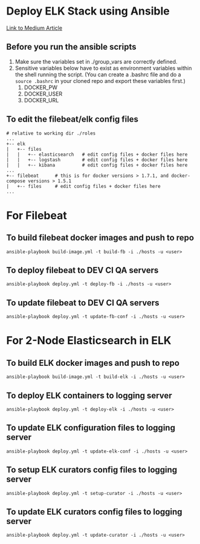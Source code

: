 # Deploy ELK Stack using Ansible
[Link to Medium Article](https://https://medium.com/@houdinisparks/comprehensive-guide-to-deploy-a-elk-stack-in-containers-using-ansible-50b5aae59eea)

## Before you run the ansible scripts
1) Make sure the variables set in ./group_vars are correctly defined.
2) Sensitive variables below have to exist as environment variables within the shell running the script.
   (You can create a .bashrc file and do a `source .bashrc` in your cloned repo and export these variables first.)
   1) DOCKER_PW
   2) DOCKER_USER
   3) DOCKER_URL



## To edit the filebeat/elk config files
```
# relative to working dir ./roles
...
+-- elk
|   +-- files
|   |   +-- elasticsearch   # edit config files + docker files here
|   |   +-- logstash        # edit config files + docker files here
|   |   +-- kibana          # edit config files + docker files here
...
+-- filebeat      # this is for docker versions > 1.7.1, and docker-compose versions > 1.5.1
|   +-- files     # edit config files + docker files here
...
```


# For Filebeat
## To build filebeat docker images and push to repo
`ansible-playbook build-image.yml -t build-fb -i ./hosts -u <user>`

## To deploy filebeat to DEV CI QA servers
`ansible-playbook deploy.yml -t deploy-fb -i ./hosts -u <user>`

## To update filebeat to DEV CI QA servers
`ansible-playbook deploy.yml -t update-fb-conf -i ./hosts -u <user>`

# For 2-Node Elasticsearch in ELK
## To build ELK docker images and push to repo
`ansible-playbook build-image.yml -t build-elk -i ./hosts -u <user>`

## To deploy ELK containers to logging server
`ansible-playbook deploy.yml -t deploy-elk -i ./hosts -u <user>`

## To update ELK configuration files to logging server
`ansible-playbook deploy.yml -t update-elk-conf -i ./hosts -u <user>`

## To setup ELK curators config files to logging server
`ansible-playbook deploy.yml -t setup-curator -i ./hosts -u <user>`

## To update ELK curators config files to logging server
`ansible-playbook deploy.yml -t update-curator -i ./hosts -u <user>`
